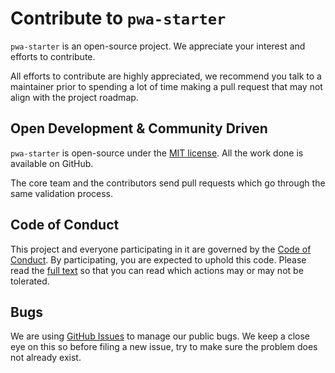 # Contribute to `pwa-starter`

`pwa-starter` is an open-source project. We appreciate your interest and efforts to contribute.

All efforts to contribute are highly appreciated, we recommend you talk to a maintainer prior to spending a lot of time making a pull request that may not align with the project roadmap.

## Open Development & Community Driven

`pwa-starter` is open-source under the [MIT license](../LICENSE). All the work done is available on GitHub.

The core team and the contributors send pull requests which go through the same validation process.

## Code of Conduct

This project and everyone participating in it are governed by the [Code of Conduct](CODE_OF_CONDUCT.md). By participating, you are expected to uphold this code. Please read the [full text](CODE_OF_CONDUCT.md) so that you can read which actions may or may not be tolerated.

## Bugs

We are using [GitHub Issues](/issues) to manage our public bugs. We keep a close eye on this so before filing a new issue, try to make sure the problem does not already exist.

